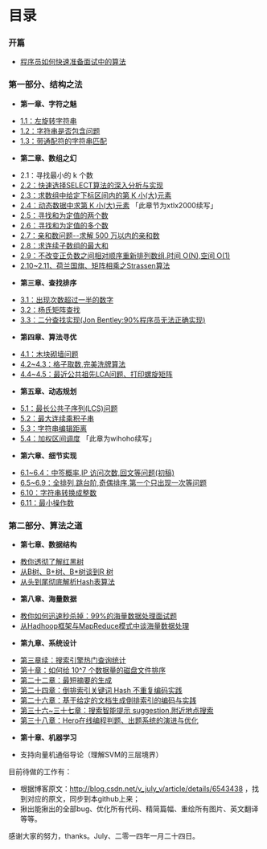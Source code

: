目录
==============================

### 开篇
* [程序员如何快速准备面试中的算法](00.01.md)


### 第一部分、结构之法
* **第一章、字符之魅**
 - [1.1：左旋转字符串](01.01.md)
 - [1.2：字符串是否包含问题](01.02.md)
 - [1.3：带通配符的字符串匹配](01.03.md)
* **第二章、数组之幻**
 - 2.1：寻找最小的 k 个数 
 - [2.2：快速选择SELECT算法的深入分析与实现](02.02.md)
 - [2.3：求数组中给定下标区间内的第 K 小(大)元素](02.03.md)
 - [2.4：动态数据中求第 K 小(大)元素](02.04.md) 「此章节为xtlx2000续写」
 - [2.5：寻找和为定值的两个数](02.05.md)
 - [2.6：寻找和为定值的多个数](02.06.md)
 - [2.7：亲和数问题--求解 500 万以内的亲和数](02.07.md)
 - [2.8：求连续子数组的最大和](02.08.md)
 - [2.9：不改变正负数之间相对顺序重新排列数组.时间 O(N),空间 O(1)](02.09.md)
 - [2.10~2.11、荷兰国旗、矩阵相乘之Strassen算法](02.10~02.11.md)
* **第三章、查找排序**
 - [3.1：出现次数超过一半的数字](03.01.md)
 - [3.2：杨氏矩阵查找](03.02.md)
 - [3.3：二分查找实现(Jon Bentley:90%程序员无法正确实现)](03.03.md)
* **第四章、算法寻优**
 - [4.1：木块砌墙问题](04.01.md)
 - [4.2~4.3：格子取数,完美洗牌算法](04.02~04.03.md)
 - [4.4~4.5：最近公共祖先LCA问题、打印螺旋矩阵](04.04~04.05.md) 
* **第五章、动态规划**
 - [5.1：最长公共子序列(LCS)问题](05.01.md)
 - [5.2：最大连续乘积子串](05.02.md)
 - [5.3：字符串编辑距离](05.03.md)
 - [5.4：加权区间调度](05.04.md)  「此章为wihoho续写」
* **第六章、细节实现**
 - [6.1~6.4：中签概率,IP 访问次数,回文等问题(初稿)](06.01~06.04.md)
 - [6.5~6.9：全排列,跳台阶,奇偶排序,第一个只出现一次等问题](06.05~06.09.md)
 - [6.10：字符串转换成整数](06.10.md)
 - [6.11：最小操作数](06.11.md)

### 第二部分、算法之道
* **第七章、数据结构**
 - [教你透彻了解红黑树](07.01.md)
 - [从B树、B+树、B*树谈到R 树](07.2.md)
 - [从头到尾彻底解析Hash表算法](07.3.md)
* **第八章、海量数据**
 - [教你如何迅速秒杀掉：99%的海量数据处理面试题](08.1.md)
 - [从Hadhoop框架与MapReduce模式中谈海量数据处理](08.2.md)
* **第九章、系统设计**
 - [第三章续：搜索引擎热门查询统计](09.1.md)
 - [第十章：如何给 10^7 个数据量的磁盘文件排序](10.0.md)
 - [第二十二章：最短摘要的生成](22.0.md)
 - [第二十四章：倒排索引关键词 Hash 不重复编码实践](24.0.md)
 - [第二十六章：基于给定的文档生成倒排索引的编码与实践](26.0.md)
 - [第三十六~三十七章：搜索智能提示 suggestion,附近地点搜索](36.0~37.0.md)
 - [第三十八章：Hero在线编程判题、出题系统的演进与优化](38.0.md)
* **第十章、机器学习**
 - 支持向量机通俗导论（理解SVM的三层境界）


目前待做的工作有：
 - 根据博客原文：http://blog.csdn.net/v_july_v/article/details/6543438 ，找到对应的原文，同步到本github上来；
 - 揪出能揪出的全部bug、优化所有代码、精简篇幅、重绘所有图片、英文翻译等等。

感谢大家的努力，thanks。July、二零一四年一月二十四日。
